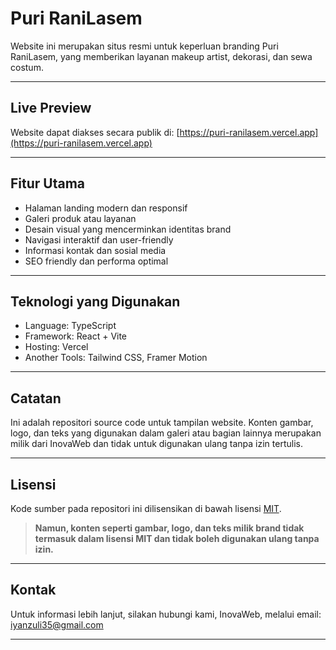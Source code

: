 # Puri RaniLasem

Website ini merupakan situs resmi untuk keperluan branding Puri RaniLasem, yang memberikan layanan makeup artist, dekorasi, dan sewa costum.

---

## Live Preview

Website dapat diakses secara publik di: [https://puri-ranilasem.vercel.app](https://puri-ranilasem.vercel.app)

---

## Fitur Utama

- Halaman landing modern dan responsif
- Galeri produk atau layanan
- Desain visual yang mencerminkan identitas brand
- Navigasi interaktif dan user-friendly
- Informasi kontak dan sosial media
- SEO friendly dan performa optimal

---

## Teknologi yang Digunakan

- Language: TypeScript
- Framework: React + Vite
- Hosting: Vercel
- Another Tools: Tailwind CSS, Framer Motion 

---

## Catatan

Ini adalah repositori source code untuk tampilan website. Konten gambar, logo, dan teks yang digunakan dalam galeri atau bagian lainnya merupakan milik dari InovaWeb dan tidak untuk digunakan ulang tanpa izin tertulis.

---

## Lisensi

Kode sumber pada repositori ini dilisensikan di bawah lisensi [MIT](LICENSE).

> **Namun, konten seperti gambar, logo, dan teks milik brand tidak termasuk dalam lisensi MIT dan tidak boleh digunakan ulang tanpa izin.**

---

## Kontak

Untuk informasi lebih lanjut, silakan hubungi kami, InovaWeb, melalui email: [iyanzuli35@gmail.com](mailto:iyanzuli35@gmail.com)

---

